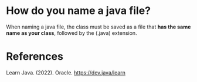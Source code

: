 # How do you name a java file? 
  
 When naming a java file, the class must be saved as a file that **has the same name as your class**, followed
 by the (.java) extension.
  
 # References 
 Learn Java. (2022). Oracle. https://dev.java/learn


